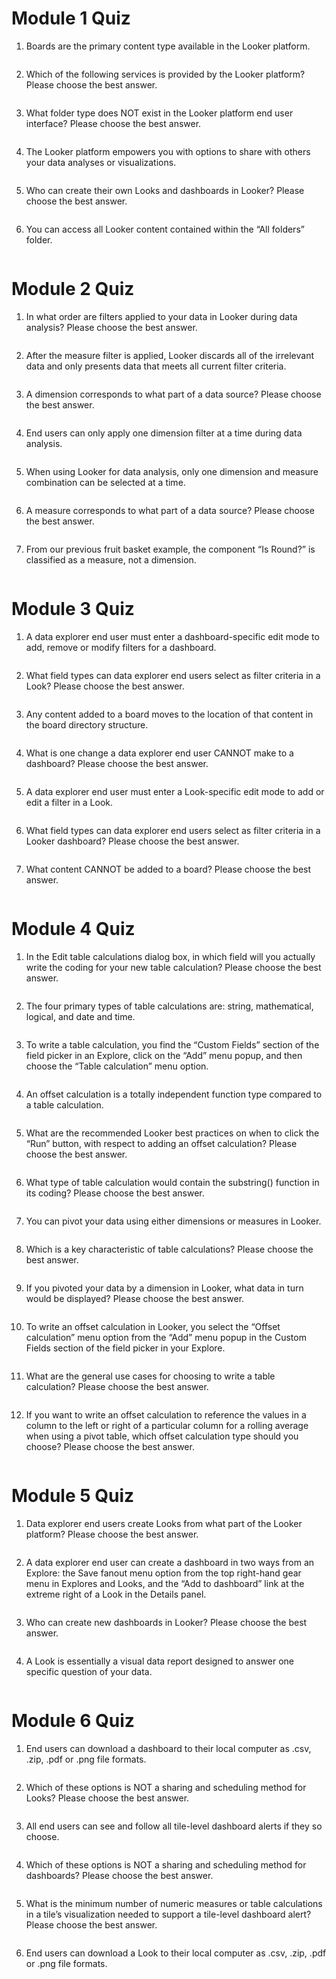 # Module 1 Quiz

1. Boards are the primary content type available in the Looker platform. 
```bash

```

2. Which of the following services is provided by the Looker platform? Please choose the best answer.
```bash

```

3. What folder type does NOT exist in the Looker platform end user interface? Please choose the best answer.
```bash

```

4. The Looker platform empowers you with options to share with others your data analyses or visualizations.
```bash

```

5. Who can create their own Looks and dashboards in Looker? Please choose the best answer.
```bash

```

6. You can access all Looker content contained within the “All folders” folder.
```bash

```

# Module 2 Quiz

1. In what order are filters applied to your data in Looker during data analysis? Please choose the best answer.
```bash

```

2. After the measure filter is applied, Looker discards all of the irrelevant data and only presents data that meets all current filter criteria.
```bash

```

3. A dimension corresponds to what part of a data source? Please choose the best answer.
```bash

```

4. End users can only apply one dimension filter at a time during data analysis.
```bash

```

5. When using Looker for data analysis, only one dimension and measure combination can be selected at a time.
```bash

```

6. A measure corresponds to what part of a data source? Please choose the best answer.
```bash

```

7. From our previous fruit basket example, the component “Is Round?” is classified as a measure, not a dimension.
```bash

```

# Module 3 Quiz

1. A data explorer end user must enter a dashboard-specific edit mode to add, remove or modify filters for a dashboard.
```bash

```

2. What field types can data explorer end users select as filter criteria in a Look? Please choose the best answer.
```bash

```

3. Any content added to a board moves to the location of that content in the board directory structure.
```bash

```

4. What is one change a data explorer end user CANNOT make to a dashboard? Please choose the best answer.
```bash

```

5. A data explorer end user must enter a Look-specific edit mode to add or edit a filter in a Look.
```bash

```

6. What field types can data explorer end users select as filter criteria in a Looker dashboard? Please choose the best answer.
```bash

```

7. What content CANNOT be added to a board? Please choose the best answer.
```bash

```

# Module 4 Quiz

1. In the Edit table calculations dialog box, in which field will you actually write the coding for your new table calculation? Please choose the best answer.
```bash

```

2. The four primary types of table calculations are: string, mathematical, logical, and date and time.
```bash

```

3. To write a table calculation, you find the “Custom Fields” section of the field picker in an Explore, click on the “Add” menu popup, and then choose the “Table calculation” menu option.
```bash

```

4. An offset calculation is a totally independent function type compared to a table calculation.
```bash

```

5. What are the recommended Looker best practices on when to click the “Run” button, with respect to adding an offset calculation? Please choose the best answer.
```bash

```

6. What type of table calculation would contain the substring() function in its coding? Please choose the best answer.
```bash

```

7. You can pivot your data using either dimensions or measures in Looker.
```bash

```

8. Which is a key characteristic of table calculations? Please choose the best answer.
```bash

```

9. If you pivoted your data by a dimension in Looker, what data in turn would be displayed? Please choose the best answer.
```bash

```

10. To write an offset calculation in Looker, you select the “Offset calculation” menu option from the “Add” menu popup in the Custom Fields section of the field picker in your Explore.
```bash

```

11. What are the general use cases for choosing to write a table calculation? Please choose the best answer.
```bash

```

12. If you want to write an offset calculation to reference the values in a column to the left or right of a particular column for a rolling average when using a pivot table, which offset calculation type should you choose? Please choose the best answer.
```bash

```

# Module 5 Quiz

1. Data explorer end users create Looks from what part of the Looker platform? Please choose the best answer.
```bash

```

2. A data explorer end user can create a dashboard in two ways from an Explore: the Save fanout menu option from the top right-hand gear menu in Explores and Looks, and the “Add to dashboard” link at the extreme right of a Look in the Details panel.
```bash

```

3. Who can create new dashboards in Looker? Please choose the best answer.
```bash

```

4. A Look is essentially a visual data report designed to answer one specific question of your data.
```bash

```

# Module 6 Quiz

1. End users can download a dashboard to their local computer as .csv, .zip, .pdf or .png file formats. 
```bash

```

2. Which of these options is NOT a sharing and scheduling method for Looks? Please choose the best answer.
```bash

```

3. All end users can see and follow all tile-level dashboard alerts if they so choose.
```bash

```

4. Which of these options is NOT a sharing and scheduling method for dashboards? Please choose the best answer.
```bash

```

5. What is the minimum number of numeric measures or table calculations in a tile’s visualization needed to support a tile-level dashboard alert? Please choose the best answer.

```bash

```

6. End users can download a Look to their local computer as .csv, .zip, .pdf or .png file formats.
```bash

```